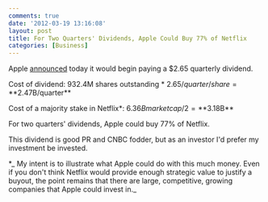 ```yaml
---
comments: true
date: '2012-03-19 13:16:08'
layout: post
title: For Two Quarters' Dividends, Apple Could Buy 77% of Netflix
categories: [Business]
---
```


Apple [announced](http://www.apple.com/pr/library/2012/03/19Apple-Announces-Plans-to-Initiate-Dividend-and-Share-Repurchase-Program.html) today it would begin paying a $2.65 quarterly dividend.

Cost of dividend: 932.4M shares outstanding * $2.65/quarter/share = **$2.47B/quarter**

Cost of a majority stake in Netflix*: $6.36B market cap / 2 = **$3.18B**

For two quarters' dividends, Apple could buy 77% of Netflix.<!--more-->

This dividend is good PR and CNBC fodder, but as an investor I'd prefer my investment be invested.

*_ My intent is to illustrate what Apple could do with this much money. Even if you don't think Netflix would provide enough strategic value to justify a buyout, the point remains that there are large, competitive, growing companies that Apple could invest in._
